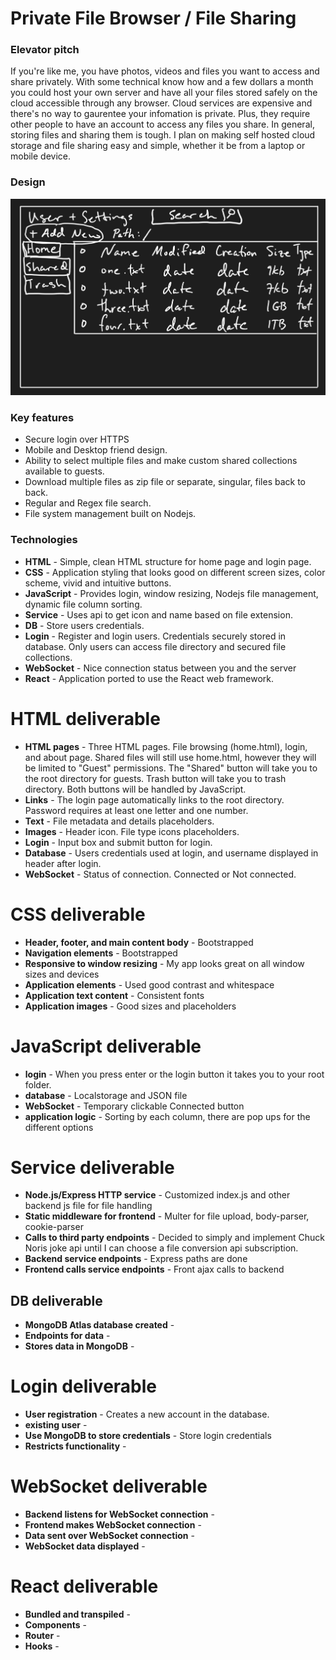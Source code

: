 # Private File Browser / File Sharing

### Elevator pitch

If you're like me, you have photos, videos and files you want to access and share privately. With some technical know how and a few dollars a month you could host your own server and have all your files stored safely on the cloud accessible through any browser. Cloud services are expensive and there's no way to gaurentee your infomation is private. Plus, they require other people to have an account to access any files you share. In general, storing files and sharing them is tough. I plan on making self hosted cloud storage and file sharing easy and simple, whether it be from a laptop or mobile device.

### Design

![Mock](mockup.png)

### Key features

- Secure login over HTTPS
- Mobile and Desktop friend design.
- Ability to select multiple files and make custom shared collections available to guests.
- Download multiple files as zip file or separate, singular, files back to back.
- Regular and Regex file search.
- File system management built on Nodejs.

### Technologies

- **HTML** - Simple, clean HTML structure for home page and login page.
- **CSS** - Application styling that looks good on different screen sizes, color scheme, vivid and intuitive buttons.
- **JavaScript** - Provides login, window resizing, Nodejs file management, dynamic file column sorting.
- **Service** - Uses api to get icon and name based on file extension.
- **DB** - Store users credentials.
- **Login** - Register and login users. Credentials securely stored in database. Only users can access file directory and secured file collections.
- **WebSocket** - Nice connection status between you and the server
- **React** - Application ported to use the React web framework.

# HTML deliverable

- **HTML pages** - Three HTML pages. File browsing (home.html), login, and about page. Shared files will still use home.html, however they will be limited to "Guest" permissions. The "Shared" button will take you to the root directory for guests. Trash button will take you to trash directory. Both buttons will be handled by JavaScript.
- **Links** - The login page automatically links to the root directory. Password requires at least one letter and one number.
- **Text** - File metadata and details placeholders.
- **Images** - Header icon. File type icons placeholders.
- **Login** - Input box and submit button for login.
- **Database** - Users credentials used at login, and username displayed in header after login.
- **WebSocket** - Status of connection. Connected or Not connected.

# CSS deliverable

- **Header, footer, and main content body** - Bootstrapped
- **Navigation elements** - Bootstrapped
- **Responsive to window resizing** - My app looks great on all window sizes and devices
- **Application elements** - Used good contrast and whitespace
- **Application text content** - Consistent fonts
- **Application images** - Good sizes and placeholders

# JavaScript deliverable

- **login** - When you press enter or the login button it takes you to your root folder.
- **database** - Localstorage and JSON file
- **WebSocket** - Temporary clickable Connected button
- **application logic** - Sorting by each column, there are pop ups for the different options

# Service deliverable

- **Node.js/Express HTTP service** - Customized index.js and other backend js file for file handling
- **Static middleware for frontend** - Multer for file upload, body-parser, cookie-parser
- **Calls to third party endpoints** - Decided to simply and implement Chuck Noris joke api until I can choose a file conversion api subscription.
- **Backend service endpoints** - Express paths are done
- **Frontend calls service endpoints** - Front ajax calls to backend

## DB deliverable

- **MongoDB Atlas database created** - 
- **Endpoints for data** - 
- **Stores data in MongoDB** - 

# Login deliverable

- **User registration** - Creates a new account in the database.
- **existing user** - 
- **Use MongoDB to store credentials** - Store login credentials
- **Restricts functionality** - 

# WebSocket deliverable

- **Backend listens for WebSocket connection** - 
- **Frontend makes WebSocket connection** - 
- **Data sent over WebSocket connection** - 
- **WebSocket data displayed** - 

# React deliverable

- **Bundled and transpiled** - 
- **Components** - 
- **Router** - 
- **Hooks** - 
